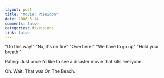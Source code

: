 ```yaml
--- 
layout: post
title: "Movie: Poseidon"
date: 2006-5-14
comments: false
categories: diversions
link: false
---
```

"Go this way!" "No, it's on fire" "Over here!" "We have to go up" "Hold your breath!"

Rating: Just once I'd like to see a disaster movie that kills everyone.

Oh. Wait. That was <a jref="http://imdb.com/title/tt0053137/" title="On The Beach">On The Beach</a>.
